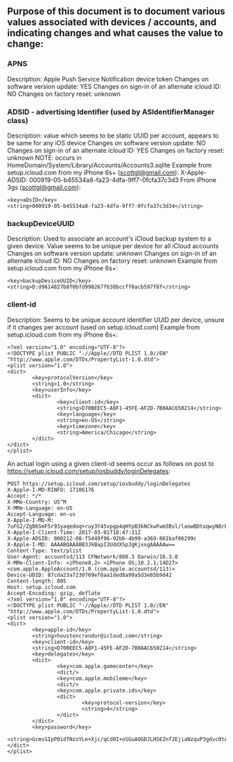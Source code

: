 ## Purpose of this document is to document various values associated with devices / accounts, and indicating changes and what causes the value to change:

### APNS
Description: Apple Push Service Notification device token
Changes on software version update: YES
Changes on sign-in of an alternate icloud ID: NO
Changes on factory reset: unknown

### ADSID - advertising Identifier (used by ASIdentifierManager class)
Description: value which seems to be static UUID per account, appears to be same for any iOS device
Changes on software version update: NO
Changes on sign-in of an alternate icloud ID: YES
Changes on factory reset: unknown
NOTE: occurs in HomeDomain/System/Library/Accounts/Accounts3.sqlite
Example from setup.icloud.com from my iPhone 6s+ (scottgl@gmail.com): X-Apple-ADSID: 000919-05-b45534a8-fa23-4dfa-9ff7-0fcfa37c3d3
From iPhone 3gs (scottgl@gmail.com):

	<key>aDsID</key>
	<string>000919-05-b45534a8-fa23-4dfa-9ff7-0fcfa37c3d34</string>


### backupDeviceUUID
Description: Used to associate an account's iCloud backup system to a given device. Value seems to be unique per device for all iCloud accounts
Changes on software version update: unknown
Changes on sign-in of an alternate icloud ID: NO
Changes on factory reset: unknown
Example from setup.icloud.com from my iPhone 6s+:

	<key>backupDeviceUUID</key>
	<string>D:d9614827b8f0bfd998267f638bccff0acb597f8f</string>

### client-id
Description: Seems to be unique account identifier UUID per device, unsure if it changes per account (used on setup.icloud.com)
Example from setup.icloud.com from my iPhone 6s+:

	<?xml version="1.0" encoding="UTF-8"?>
	<!DOCTYPE plist PUBLIC "-//Apple//DTD PLIST 1.0//EN" "http://www.apple.com/DTDs/PropertyList-1.0.dtd">
	<plist version="1.0">
	<dict>
			<key>protocolVersion</key>
			<string>1.0</string>
			<key>userInfo</key>
			<dict>
					<key>client-id</key>
					<string>D70BEEC5-A8F1-45FE-AF2D-7B0AAC650214</string>
					<key>language</key>
					<string>en-US</string>
					<key>timezone</key>
					<string>America/Chicago</string>
			</dict>
	</dict>
	</plist>

An actual login using a given client-id seems occur as follows on post to https://setup.icloud.com/setup/iosbuddy/loginDelegates:

	POST https://setup.icloud.com/setup/iosbuddy/loginDelegates
	X-Apple-I-MD-RINFO: 17106176
	Accept: */*
	X-MMe-Country: US^M
	X-MMe-Language: en-US
	Accept-Language: en-us
	X-Apple-I-MD-M: 7uFG2/ZgB6SmF5r93yaqedoq+ruy3Y45vpgp4qHYpB3kNCkwFwm3Bsl/laowBDtoqwyN8rEUiE80nVbL
	X-Apple-I-Client-Time: 2017-03-01T18:47:31Z
	X-Apple-ADSID: 000212-08-f5449f96-92bb-4b99-a369-861baf06299c
	X-Apple-I-MD: AAAABQAAABB3JkBapI3UddXSpJgKjxxgAAAAAw==
	Content-Type: text/plist
	User-Agent: accountsd/113 CFNetwork/808.3 Darwin/16.3.0
	X-MMe-Client-Info: <iPhone8,2> <iPhone OS;10.2.1;14D27> <com.apple.AppleAccount/1.0 (com.apple.accountsd/113)>
	Device-UDID: 87cda23a7230769ef6aa1ded8a99a5d3e65b9d42
	Content-length: 805
	Host: setup.icloud.com
	Accept-Encoding: gzip, deflate
	<?xml version="1.0" encoding="UTF-8"?>
	<!DOCTYPE plist PUBLIC "-//Apple//DTD PLIST 1.0//EN" "http://www.apple.com/DTDs/PropertyList-1.0.dtd">
	<plist version="1.0">
	<dict>
			<key>apple-id</key>
			<string>houstoncrondor@icloud.com</string>
			<key>client-id</key>
			<string>D70BEEC5-A8F1-45FE-AF2D-7B0AAC650214</string>
			<key>delegates</key>
			<dict>
					<key>com.apple.gamecenter</key>
					<dict/>
					<key>com.apple.mobileme</key>
					<dict/>
					<key>com.apple.private.ids</key>
					<dict>
							<key>protocol-version</key>
							<string>4</string>
					</dict>
			</dict>
			<key>password</key>
			<string>GcmsSIpP0idTNzoYLe+Xjc/qCd0I+oSGuAOGDJLHSEZnf2EjiaNzquP3gdvc0tA2QlbJQZk06s26SMp0hppTHyyHaoy7D/f3iWJFuzPBwCySZtfdd9dZT0cVOkN8/i6df+GQnlvu4DGOGmi1OUPqObDAD4AQbMtZDakFp3zpLJvLhhr8akZzZr4DnuWiMt1grRiK1Jc=PET</string>
	</dict>
	</plist>

